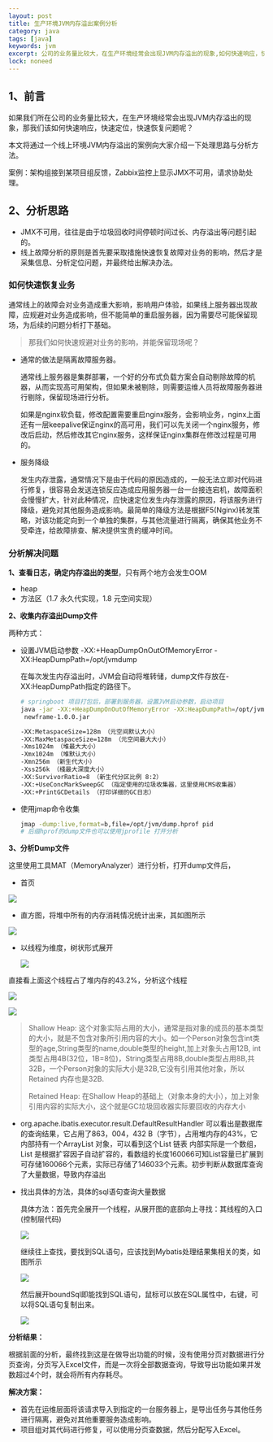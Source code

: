 ```yaml
---
layout: post
title: 生产环境JVM内存溢出案例分析
category: java
tags: [java]
keywords: jvm
excerpt: 公司的业务量比较大，在生产环境经常会出现JVM内存溢出的现象,如何快速响应，快速定位，快速恢复业务
lock: noneed
---
```


## 1、前言

如果我们所在公司的业务量比较大，在生产环境经常会出现JVM内存溢出的现象，那我们该如何快速响应，快速定位，快速恢复问题呢？

本文将通过一个线上环境JVM内存溢出的案例向大家介绍一下处理思路与分析方法。

案例：架构组接到某项目组反馈，Zabbix监控上显示JMX不可用，请求协助处理。



## 2、分析思路

- JMX不可用，往往是由于垃圾回收时间停顿时间过长、内存溢出等问题引起的。
- 线上故障分析的原则是首先要采取措施快速恢复故障对业务的影响，然后才是采集信息、分析定位问题，并最终给出解决办法。

### 如何快速恢复业务

通常线上的故障会对业务造成重大影响，影响用户体验，如果线上服务器出现故障，应规避对业务造成影响，但不能简单的重启服务器，因为需要尽可能保留现场，为后续的问题分析打下基础。

> 那我们如何快速规避对业务的影响，并能保留现场呢？

- 通常的做法是隔离故障服务器。

  通常线上服务器是集群部署，一个好的分布式负载方案会自动剔除故障的机器，从而实现高可用架构，但如果未被剔除，则需要运维人员将故障服务器进行剔除，保留现场进行分析。

  如果是nginx软负载，修改配置需要重启nginx服务，会影响业务，nginx上面还有一层keepalive保证nginx的高可用，我们可以先关闭一个nginx服务，修改后启动，然后修改其它nginx服务，这样保证nginx集群在修改过程是可用的。

- 服务降级

  发生内存泄露，通常情况下是由于代码的原因造成的，一般无法立即对代码进行修复，很容易会发送连锁反应造成应用服务器一台一台接连宕机，故障面积会慢慢扩大，针对此种情况，应快速定位发生内存泄露的原因，将该服务进行降级，避免对其他服务造成影响。最简单的降级方法是根据F5(Nginx)转发策略，对该功能定向到一个单独的集群，与其他流量进行隔离，确保其他业务不受牵连，给故障排查、解决提供宝贵的缓冲时间。

### 分析解决问题

**1、查看日志，确定内存溢出的类型**，只有两个地方会发生OOM

- heap
- 方法区（1.7 永久代实现，1.8 元空间实现）

**2、收集内存溢出Dump文件**

两种方式：

- 设置JVM启动参数 -XX:+HeapDumpOnOutOfMemoryError -XX:HeapDumpPath=/opt/jvmdump

  在每次发生内存溢出时，JVM会自动将堆转储，dump文件存放在-XX:HeapDumpPath指定的路径下。

  ```sh
  # springboot 项目打包后，部署到服务器，设置JVM启动参数，启动项目
  java -jar -XX:+HeapDumpOnOutOfMemoryError -XX:HeapDumpPath=/opt/jvmdump -XX:MetaspaceSize=128m -XX:MaxMetaspaceSize=128m -Xms1024m -Xmx1024m -Xmn256m -Xss256k -XX:SurvivorRatio=8 -XX:+UseConcMarkSweepGC 
   newframe-1.0.0.jar
  
  -XX:MetaspaceSize=128m （元空间默认大小）
  -XX:MaxMetaspaceSize=128m （元空间最大大小）
  -Xms1024m （堆最大大小）
  -Xmx1024m （堆默认大小）
  -Xmn256m （新生代大小）
  -Xss256k （棧最大深度大小）
  -XX:SurvivorRatio=8 （新生代分区比例 8:2）
  -XX:+UseConcMarkSweepGC （指定使用的垃圾收集器，这里使用CMS收集器）
  -XX:+PrintGCDetails （打印详细的GC日志）
  ```

- 使用jmap命令收集 

  ```sh
  jmap -dump:live,format=b,file=/opt/jvm/dump.hprof pid
  # 后缀hprof的dump文件也可以使用jprofile 打开分析
  ```

  

**3、分析Dump文件**

这里使用工具MAT（MemoryAnalyzer）进行分析，打开dump文件后，

- 首页

![](\assets\images\2020\java\jvm-oom-mat.jpg)

- 直方图，将堆中所有的内存消耗情况统计出来，其如图所示

![](\assets\images\2020\java\jvm-oom-mat2.png)

- 以线程为维度，树状形式展开

  ![](\assets\images\2020\java\jvm-oom-mat3.jpg)

直接看上面这个线程占了堆内存的43.2%，分析这个线程

![](\assets\images\2020\java\jvm-oom-mat4.jpg)

![](\assets\images\2020\java\jvm-oom-mat5.png)

> Shallow Heap: 这个对象实际占用的大小，通常是指对象的成员的基本类型的大小，就是不包含对象所引用内容的大小。如一个Person对象包含int类型的age,String类型的name,double类型的height,加上对象头占用12B, int类型占用4B(32位，1B=8位)，String类型占用8B,double类型占用8B,共32B，一个Person对象的实际大小是32B,它没有引用其他对象，所以Retained 内存也是32B.
>
> Retained Heap:  在Shallow Heap的基础上（对象本身的大小），加上对象引用内容的实际大小，这个就是GC垃圾回收器实际要回收的内存大小

- org.apache.ibatis.executor.result.DefaultResultHandler 可以看出是数据库的查询结果，它占用了863，004，432 B（字节），占用堆内存的43%，它内部持有一个ArrayList 对象，可以看到这个List 链表 内部实际是一个数组，List 是根据扩容因子自动扩容的，看数组的长度160066可知List容量已扩展到可存储160066个元素，实际已存储了146033个元素。初步判断从数据库查询了大量数据，导致内存溢出

- 找出具体的方法，具体的sql语句查询大量数据

  具体方法：首先完全展开一个线程，从展开图的底部向上寻找：其线程的入口(控制层代码)

  ![](\assets\images\2020\java\jvm-oom-mat5.jpg)

  继续往上查找，要找到SQL语句，应该找到Mybatis处理结果集相关的类，如图所示

  ![](\assets\images\2020\java\jvm-oom-mat6.jpg)

  然后展开boundSql即能找到SQL语句，鼠标可以放在SQL属性中，右键，可以将SQL语句复制出来。

  ![](\assets\images\2020\java\jvm-oom-mat7.jpg)

**分析结果：**

根据前面的分析，最终找到这是在做导出功能的时候，没有使用分页对数据进行分页查询，分页写入Excel文件，而是一次将全部数据查询，导致导出功能如果并发数超过4个时，就会将所有内存耗尽。

**解决方案：**

- 首先在运维层面将该请求导入到指定的一台服务器上，是导出任务与其他任务进行隔离，避免对其他重要服务造成影响。
- 项目组对其代码进行修复，可以使用分页查数据，然后分配写入Excel。